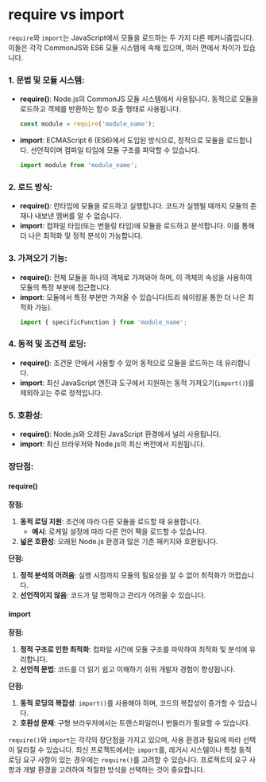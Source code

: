 # require vs import
`require`와 `import`는 JavaScript에서 모듈을 로드하는 두 가지 다른 메커니즘입니다. 이들은 각각 CommonJS와 ES6 모듈 시스템에 속해 있으며, 여러 면에서 차이가 있습니다.

### 1. 문법 및 모듈 시스템:
- **require()**: Node.js의 CommonJS 모듈 시스템에서 사용됩니다. 동적으로 모듈을 로드하고 객체를 반환하는 함수 호출 형태로 사용됩니다.
  ```javascript
  const module = require('module_name');
  ```
- **import**: ECMAScript 6 (ES6)에서 도입된 방식으로, 정적으로 모듈을 로드합니다. 선언적이며 컴파일 타임에 모듈 구조를 파악할 수 있습니다.
  ```javascript
  import module from 'module_name';
  ```

### 2. 로드 방식:
- **require()**: 런타임에 모듈을 로드하고 실행합니다. 코드가 실행될 때까지 모듈의 존재나 내보낸 멤버를 알 수 없습니다.
- **import**: 컴파일 타임(또는 번들링 타임)에 모듈을 로드하고 분석합니다. 이를 통해 더 나은 최적화 및 정적 분석이 가능합니다.

### 3. 가져오기 기능:
- **require()**: 전체 모듈을 하나의 객체로 가져와야 하며, 이 객체의 속성을 사용하여 모듈의 특정 부분에 접근합니다.
- **import**: 모듈에서 특정 부분만 가져올 수 있습니다(트리 쉐이킹을 통한 더 나은 최적화 가능).
  ```javascript
  import { specificFunction } from 'module_name';
  ```

### 4. 동적 및 조건적 로딩:
- **require()**: 조건문 안에서 사용할 수 있어 동적으로 모듈을 로드하는 데 유리합니다.
- **import**: 최신 JavaScript 엔진과 도구에서 지원하는 동적 가져오기(`import()`)를 제외하고는 주로 정적입니다.

### 5. 호환성:
- **require()**: Node.js와 오래된 JavaScript 환경에서 널리 사용됩니다.
- **import**: 최신 브라우저와 Node.js의 최신 버전에서 지원됩니다.

### 장단점:

#### require()
**장점:**
1. **동적 로딩 지원**: 조건에 따라 다른 모듈을 로드할 때 유용합니다.
   - **예시**: 로케일 설정에 따라 다른 언어 팩을 로드할 수 있습니다.
2. **넓은 호환성**: 오래된 Node.js 환경과 많은 기존 패키지와 호환됩니다.

**단점:**
1. **정적 분석의 어려움**: 실행 시점까지 모듈의 필요성을 알 수 없어 최적화가 어렵습니다.
2. **선언적이지 않음**: 코드가 덜 명확하고 관리가 어려울 수 있습니다.

#### import
**장점:**
1. **정적 구조로 인한 최적화**: 컴파일 시간에 모듈 구조를 파악하여 최적화 및 분석에 유리합니다.
2. **선언적 문법**: 코드를 더 읽기 쉽고 이해하기 쉬워 개발자 경험이 향상됩니다.

**단점:**
1. **동적 로딩의 복잡성**: `import()`를 사용해야 하며, 코드의 복잡성이 증가할 수 있습니다.
2. **호환성 문제**: 구형 브라우저에서는 트랜스파일러나 번들러가 필요할 수 있습니다.

`require()`와 `import`는 각각의 장단점을 가지고 있으며, 사용 환경과 필요에 따라 선택이 달라질 수 있습니다. 최신 프로젝트에서는 `import`를, 레거시 시스템이나 특정 동적 로딩 요구 사항이 있는 경우에는 `require()`를 고려할 수 있습니다. 프로젝트의 요구 사항과 개발 환경을 고려하여 적절한 방식을 선택하는 것이 중요합니다.
